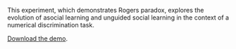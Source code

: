 This experiment, which demonstrates Rogers paradox, explores the evolution of asocial learning and unguided social learning in the context of a numerical discrimination task.

[Download the demo](assets/rogers.zip).
